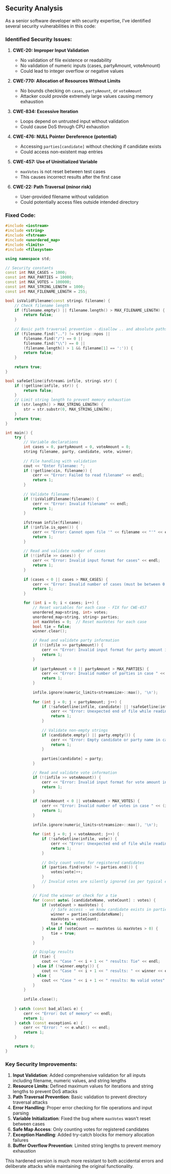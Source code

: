 ## Security Analysis

As a senior software developer with security expertise, I've identified several security vulnerabilities in this code:

### Identified Security Issues:

1. **CWE-20: Improper Input Validation**
   - No validation of file existence or readability
   - No validation of numeric inputs (cases, partyAmount, voteAmount)
   - Could lead to integer overflow or negative values

2. **CWE-770: Allocation of Resources Without Limits**
   - No bounds checking on `cases`, `partyAmount`, or `voteAmount`
   - Attacker could provide extremely large values causing memory exhaustion

3. **CWE-834: Excessive Iteration**
   - Loops depend on untrusted input without validation
   - Could cause DoS through CPU exhaustion

4. **CWE-476: NULL Pointer Dereference (potential)**
   - Accessing `parties[candidate]` without checking if candidate exists
   - Could access non-existent map entries

5. **CWE-457: Use of Uninitialized Variable**
   - `maxVotes` is not reset between test cases
   - This causes incorrect results after the first case

6. **CWE-22: Path Traversal (minor risk)**
   - User-provided filename without validation
   - Could potentially access files outside intended directory

### Fixed Code:

```cpp
#include <iostream>
#include <string>
#include <fstream>
#include <unordered_map>
#include <limits>
#include <filesystem>

using namespace std;

// Security constants
const int MAX_CASES = 1000;
const int MAX_PARTIES = 10000;
const int MAX_VOTES = 100000;
const int MAX_STRING_LENGTH = 1000;
const int MAX_FILENAME_LENGTH = 255;

bool isValidFilename(const string& filename) {
    // Check filename length
    if (filename.empty() || filename.length() > MAX_FILENAME_LENGTH) {
        return false;
    }
    
    // Basic path traversal prevention - disallow .. and absolute paths
    if (filename.find("..") != string::npos || 
        filename.find("/") == 0 || 
        filename.find("\\") == 0 ||
        (filename.length() > 1 && filename[1] == ':')) {
        return false;
    }
    
    return true;
}

bool safeGetline(ifstream& infile, string& str) {
    if (!getline(infile, str)) {
        return false;
    }
    // Limit string length to prevent memory exhaustion
    if (str.length() > MAX_STRING_LENGTH) {
        str = str.substr(0, MAX_STRING_LENGTH);
    }
    return true;
}

int main() {
    try {
        // Variable declarations
        int cases = 0, partyAmount = 0, voteAmount = 0;
        string filename, party, candidate, vote, winner;
        
        // File handling with validation
        cout << "Enter filename: ";
        if (!getline(cin, filename)) {
            cerr << "Error: Failed to read filename" << endl;
            return 1;
        }
        
        // Validate filename
        if (!isValidFilename(filename)) {
            cerr << "Error: Invalid filename" << endl;
            return 1;
        }
        
        ifstream infile(filename);
        if (!infile.is_open()) {
            cerr << "Error: Cannot open file '" << filename << "'" << endl;
            return 1;
        }
        
        // Read and validate number of cases
        if (!(infile >> cases)) {
            cerr << "Error: Invalid input format for cases" << endl;
            return 1;
        }
        
        if (cases < 0 || cases > MAX_CASES) {
            cerr << "Error: Invalid number of cases (must be between 0 and " << MAX_CASES << ")" << endl;
            return 1;
        }

        for (int i = 0; i < cases; i++) {
            // Reset variables for each case - FIX for CWE-457
            unordered_map<string, int> votes;
            unordered_map<string, string> parties;
            int maxVotes = 0;  // Reset maxVotes for each case
            bool tie = false;
            winner.clear();

            // Read and validate party information
            if (!(infile >> partyAmount)) {
                cerr << "Error: Invalid input format for party amount in case " << (i+1) << endl;
                return 1;
            }
            
            if (partyAmount < 0 || partyAmount > MAX_PARTIES) {
                cerr << "Error: Invalid number of parties in case " << (i+1) << endl;
                return 1;
            }
            
            infile.ignore(numeric_limits<streamsize>::max(), '\n');
            
            for (int j = 0; j < partyAmount; j++) {
                if (!safeGetline(infile, candidate) || !safeGetline(infile, party)) {
                    cerr << "Error: Unexpected end of file while reading parties in case " << (i+1) << endl;
                    return 1;
                }
                
                // Validate non-empty strings
                if (candidate.empty() || party.empty()) {
                    cerr << "Error: Empty candidate or party name in case " << (i+1) << endl;
                    return 1;
                }
                
                parties[candidate] = party;
            }

            // Read and validate vote information
            if (!(infile >> voteAmount)) {
                cerr << "Error: Invalid input format for vote amount in case " << (i+1) << endl;
                return 1;
            }
            
            if (voteAmount < 0 || voteAmount > MAX_VOTES) {
                cerr << "Error: Invalid number of votes in case " << (i+1) << endl;
                return 1;
            }
            
            infile.ignore(numeric_limits<streamsize>::max(), '\n');
            
            for (int j = 0; j < voteAmount; j++) {
                if (!safeGetline(infile, vote)) {
                    cerr << "Error: Unexpected end of file while reading votes in case " << (i+1) << endl;
                    return 1;
                }
                
                // Only count votes for registered candidates
                if (parties.find(vote) != parties.end()) {
                    votes[vote]++;
                }
                // Invalid votes are silently ignored (as per typical election rules)
            }

            // Find the winner or check for a tie
            for (const auto& [candidateName, voteCount] : votes) {
                if (voteCount > maxVotes) {
                    // Safe access - we know candidate exists in parties
                    winner = parties[candidateName];
                    maxVotes = voteCount;
                    tie = false;
                } else if (voteCount == maxVotes && maxVotes > 0) {
                    tie = true;
                }
            }

            // Display results
            if (tie) {
                cout << "Case " << i + 1 << " results: Tie" << endl;
            } else if (!winner.empty()) {
                cout << "Case " << i + 1 << " results: " << winner << endl;
            } else {
                cout << "Case " << i + 1 << " results: No valid votes" << endl;
            }
        }
        
        infile.close();
        
    } catch (const bad_alloc& e) {
        cerr << "Error: Out of memory" << endl;
        return 1;
    } catch (const exception& e) {
        cerr << "Error: " << e.what() << endl;
        return 1;
    }

    return 0;
}
```

### Key Security Improvements:

1. **Input Validation**: Added comprehensive validation for all inputs including filename, numeric values, and string lengths
2. **Resource Limits**: Defined maximum values for iterations and string lengths to prevent DoS attacks
3. **Path Traversal Prevention**: Basic validation to prevent directory traversal attacks
4. **Error Handling**: Proper error checking for file operations and input parsing
5. **Variable Initialization**: Fixed the bug where `maxVotes` wasn't reset between cases
6. **Safe Map Access**: Only counting votes for registered candidates
7. **Exception Handling**: Added try-catch blocks for memory allocation failures
8. **Buffer Overflow Prevention**: Limited string lengths to prevent memory exhaustion

This hardened version is much more resistant to both accidental errors and deliberate attacks while maintaining the original functionality.